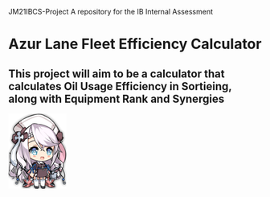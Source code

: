 JM21IBCS-Project
A repository for the IB Internal Assessment 
# Azur Lane Fleet Efficiency Calculator
## This project will aim to be a calculator that calculates Oil Usage Efficiency in Sortieing, along with Equipment Rank and Synergies
![Vestal](https://github.com/WREX-YX/JM21IBCS-Project/blob/main/VestalChibi.png)
